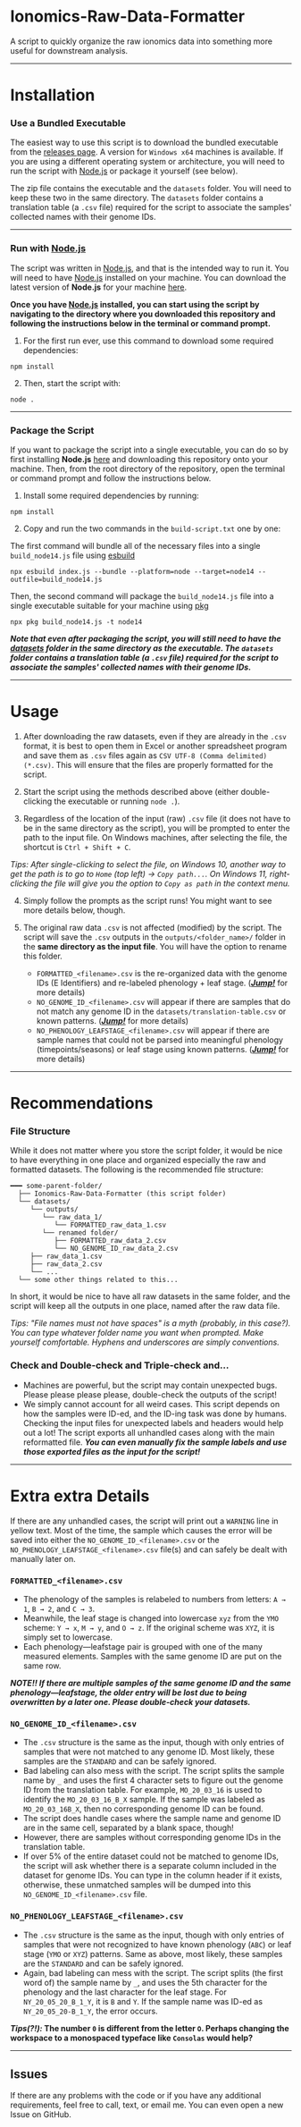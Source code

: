 # Ionomics-Raw-Data-Formatter
 A script to quickly organize the raw ionomics data into something more useful for downstream analysis.

---

# Installation

### Use a Bundled Executable

The easiest way to use this script is to download the bundled executable from the [releases page](https://github.com/codynhanpham/Ionomics-Raw-Data-Formatter/releases). A version for `Windows x64` machines is available. If you are using a different operating system or architecture, you will need to run the script with [Node.js](https://nodejs.org/en/download/) or package it yourself (see below).

The zip file contains the executable and the `datasets` folder. You will need to keep these two in the same directory. The `datasets` folder contains a translation table (a `.csv` file) required for the script to associate the samples' collected names with their genome IDs.

---

### Run with [Node.js](https://nodejs.org/en/download/)

The script was written in [Node.js](https://nodejs.org/en/download/), and that is the intended way to run it. You will need to have [Node.js](https://nodejs.org/en/download/) installed on your machine. You can download the latest version of **Node.js** for your machine [here](https://nodejs.org/en/download/).

**Once you have [Node.js](https://nodejs.org/en/download/) installed, you can start using the script by navigating to the directory where you downloaded this repository and following the instructions below in the terminal or command prompt.**

1. For the first run ever, use this command to download some required dependencies:
```
npm install
```
2. Then, start the script with:
```
node .
```

---

### Package the Script

If you want to package the script into a single executable, you can do so by first installing **Node.js** [here](https://nodejs.org/en/download/) and downloading this repository onto your machine. Then, from the root directory of the repository, open the terminal or command prompt and follow the instructions below.

1. Install some required dependencies by running:
```
npm install
```
2. Copy and run the two commands in the `build-script.txt` one by one:

The first command will bundle all of the necessary files into a single `build_node14.js` file using [esbuild](https://esbuild.github.io/)
```
npx esbuild index.js --bundle --platform=node --target=node14 --outfile=build_node14.js
```
Then, the second command will package the `build_node14.js` file into a single executable suitable for your machine using [pkg](https://www.npmjs.com/package/pkg)
```
npx pkg build_node14.js -t node14
```

***Note that even after packaging the script, you will still need to have the [datasets](https://github.com/codynhanpham/Ionomics-Raw-Data-Formatter/tree/main/datasets) folder in the same directory as the executable. The `datasets` folder contains a translation table (a `.csv` file) required for the script to associate the samples' collected names with their genome IDs.***

---

# Usage

1. After downloading the raw datasets, even if they are already in the `.csv` format, it is best to open them in Excel or another spreadsheet program and save them as `.csv` files again as `CSV UTF-8 (Comma delimited) (*.csv)`. This will ensure that the files are properly formatted for the script.

2. Start the script using the methods described above (either double-clicking the executable or running `node .`).

3. Regardless of the location of the input (raw) `.csv` file (it does not have to be in the same directory as the script), you will be prompted to enter the path to the input file. On Windows machines, after selecting the file, the shortcut is `Ctrl + Shift + C`.

*Tips: After single-clicking to select the file, on Windows 10, another way to get the path is to go to `Home` (top left) → `Copy path...`. On Windows 11, right-clicking the file will give you the option to `Copy as path` in the context menu.*

4. Simply follow the prompts as the script runs! You might want to see more details below, though.

5. The original raw data `.csv` is not affected (modified) by the script. The script will save the `.csv` outputs in the `outputs/<folder_name>/` folder in the **same directory as the input file**. You will have the option to rename this folder.
   - `FORMATTED_<filename>.csv` is the re-organized data with the genome IDs (E Identifiers) and re-labeled phenology + leaf stage. (***[Jump!](https://github.com/codynhanpham/Ionomics-Raw-Data-Formatter#formatted_filenamecsv)*** for more details)
   - `NO_GENOME_ID_<filename>.csv` will appear if there are samples that do not match any genome ID in the `datasets/translation-table.csv` or known patterns. (***[Jump!](https://github.com/codynhanpham/Ionomics-Raw-Data-Formatter#no_genome_id_filenamecsv)*** for more details)
   - `NO_PHENOLOGY_LEAFSTAGE_<filename>.csv` will appear if there are sample names that could not be parsed into meaningful phenology (timepoints/seasons) or leaf stage using known patterns. (***[Jump!](https://github.com/codynhanpham/Ionomics-Raw-Data-Formatter#no_phenology_leafstage_filenamecsv)*** for more details)

---

# Recommendations

### File Structure

While it does not matter where you store the script folder, it would be nice to have everything in one place and organized especially the raw and formatted datasets. The following is the recommended file structure:
```
━━━ some-parent-folder/
  ├── Ionomics-Raw-Data-Formatter (this script folder)
  └── datasets/
     └── outputs/
        └── raw_data_1/
           └── FORMATTED_raw_data_1.csv
        └── renamed folder/
           ├── FORMATTED_raw_data_2.csv
           └── NO_GENOME_ID_raw_data_2.csv
     ├── raw_data_1.csv
     ├── raw_data_2.csv
     └── ...
  └── some other things related to this...
```
In short, it would be nice to have all raw datasets in the same folder, and the script will keep all the outputs in one place, named after the raw data file.

*Tips: "File names must not have spaces" is a myth (probably, in this case?). You can type whatever folder name you want when prompted. Make yourself comfortable. Hyphens and underscores are simply conventions.*

### Check and Double-check and Triple-check and...

- Machines are powerful, but the script may contain unexpected bugs. Please please please please, double-check the outputs of the script!
- We simply cannot account for all weird cases. This script depends on how the samples were ID-ed, and the ID-ing task was done by humans. Checking the input files for unexpected labels and headers would help out a lot! The script exports all unhandled cases along with the main reformatted file. ***You can even manually fix the sample labels and use those exported files as the input for the script!***

---

# Extra extra Details

If there are any unhandled cases, the script will print out a `WARNING` line in yellow text. Most of the time, the sample which causes the error will be saved into either the `NO_GENOME_ID_<filename>.csv` or the `NO_PHENOLOGY_LEAFSTAGE_<filename>.csv` file(s) and can safely be dealt with manually later on.


### `FORMATTED_<filename>.csv`

- The phenology of the samples is relabeled to numbers from letters: `A → 1`, `B → 2`, and `C → 3`.
- Meanwhile, the leaf stage is changed into lowercase `xyz` from the `YMO` scheme: `Y → x`, `M → y`, and `O → z`. If the original scheme was `XYZ`, it is simply set to lowercase.
- Each phenology—leafstage pair is grouped with one of the many measured elements. Samples with the same genome ID are put on the same row.

***NOTE!! If there are multiple samples of the same genome ID and the same phenology—leafstage, the older entry will be lost due to being overwritten by a later one. Please double-check your datasets.***

### `NO_GENOME_ID_<filename>.csv`
- The `.csv` structure is the same as the input, though with only entries of samples that were not matched to any genome ID. Most likely, these samples are the `STANDARD` and can be safely ignored.
- Bad labeling can also mess with the script. The script splits the sample name by `_` and uses the first 4 character sets to figure out the genome ID from the translation table. For example, `MO_20_03_16` is used to identify the `MO_20_03_16_B_X` sample. If the sample was labeled as `MO_20_03_16B_X`, then no corresponding genome ID can be found.
- The script does handle cases where the sample name and genome ID are in the same cell, separated by a blank space, though!
- However, there are samples without corresponding genome IDs in the translation table.
- If over 5% of the entire dataset could not be matched to genome IDs, the script will ask whether there is a separate column included in the dataset for genome IDs. You can type in the column header if it exists, otherwise, these unmatched samples will be dumped into this `NO_GENOME_ID_<filename>.csv` file.

### `NO_PHENOLOGY_LEAFSTAGE_<filename>.csv`
- The `.csv` structure is the same as the input, though with only entries of samples that were not recognized to have known phenology (`ABC`) or leaf stage (`YMO` or `XYZ`) patterns. Same as above, most likely, these samples are the `STANDARD` and can be safely ignored.
- Again, bad labeling can mess with the script. The script splits (the first word of) the sample name by `_`, and uses the 5th character for the phenology and the last character for the leaf stage. For `NY_20_05_20_B_1_Y`, it is `B` and `Y`. If the sample name was ID-ed as `NY_20_05_20-B_1_Y`, the error occurs.

***Tips(?!):* The number `0` is different from the letter `O`. Perhaps changing the workspace to a monospaced typeface like `Consolas` would help?**

 ---
 
## Issues

If there are any problems with the code or if you have any additional requirements, feel free to call, text, or email me. You can even open a new Issue on GitHub.


